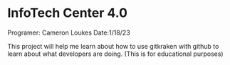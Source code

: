 # InfoTech Center 4.0


Programer: Cameron Loukes
Date:1/18/23

This project will help me learn about how to use gitkraken with github to learn about what developers are doing. (This is for educational purposes)
